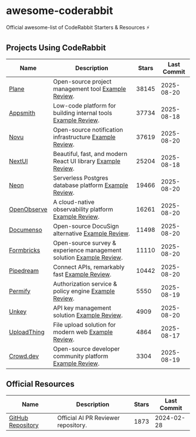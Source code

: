 # awesome-coderabbit

Official awesome-list of CodeRabbit Starters & Resources ⚡️

## Projects Using CodeRabbit

| Name                                                      | Description                                                                                                               | Stars | Last Commit |
|-----------------------------------------------------------|---------------------------------------------------------------------------------------------------------------------------|-------|-------------|
| [Plane](https://github.com/makeplane/plane)               | Open-source project management tool [Example Review](https://github.com/makeplane/plane/pull/5933).                       | 38145 | 2025-08-20  |
| [Appsmith](https://github.com/appsmithorg/appsmith)       | Low-code platform for building internal tools [Example Review](https://github.com/appsmithorg/appsmith/pull/37200).       | 37734 | 2025-08-18  |
| [Novu](https://github.com/novuhq/novu)                    | Open-source notification infrastructure [Example Review](https://github.com/novuhq/novu/pull/5401).                       | 37619 | 2025-08-20  |
| [NextUI](https://github.com/nextui-org/nextui)            | Beautiful, fast, and modern React UI library [Example Review](https://github.com/nextui-org/nextui/pull/3680).            | 25204 | 2025-08-18  |
| [Neon](https://github.com/neondatabase/neon)              | Serverless Postgres database platform [Example Review](https://github.com/neondatabase/neon/pull/9100).                   | 19466 | 2025-08-20  |
| [OpenObserve](https://github.com/openobserve/openobserve) | A cloud-native observability platform [Example Review](https://github.com/openobserve/openobserve/pull/4865).             | 16261 | 2025-08-20  |
| [Documenso](https://github.com/documenso/documenso)       | Open-source DocuSign alternative [Example Review](https://github.com/documenso/documenso/pull/1436).                      | 11498 | 2025-08-20  |
| [Formbricks](https://github.com/formbricks/formbricks)    | Open-source survey & experience management solution [Example Review](https://github.com/formbricks/formbricks/pull/4229). | 11110 | 2025-08-20  |
| [Pipedream](https://github.com/PipedreamHQ/pipedream)     | Connect APIs, remarkably fast [Example Review](https://github.com/PipedreamHQ/pipedream/pull/14498).                      | 10442 | 2025-08-20  |
| [Permify](https://github.com/Permify/permify)             | Authorization service & policy engine [Example Review](https://github.com/Permify/permify/pull/1754).                     | 5550  | 2025-08-19  |
| [Unkey](https://github.com/unkeyed/unkey)                 | API key management solution [Example Review](https://github.com/unkeyed/unkey/pull/2639).                                 | 4909  | 2025-08-20  |
| [UploadThing](https://github.com/pingdotgg/uploadthing)   | File upload solution for modern web [Example Review](https://github.com/pingdotgg/uploadthing/pull/1038).                 | 4864  | 2025-08-17  |
| [Crowd.dev](https://github.com/CrowdDotDev/crowd.dev)     | Open-source developer community platform [Example Review](https://github.com/CrowdDotDev/crowd.dev/pull/2671).            | 3304  | 2025-08-19  |

## Official Resources

| Name                                                                | Description                         | Stars | Last Commit |
|---------------------------------------------------------------------|-------------------------------------|-------|-------------|
| [GitHub Repository](https://github.com/coderabbitai/ai-pr-reviewer) | Official AI PR Reviewer repository. | 1873  | 2024-02-28  |
